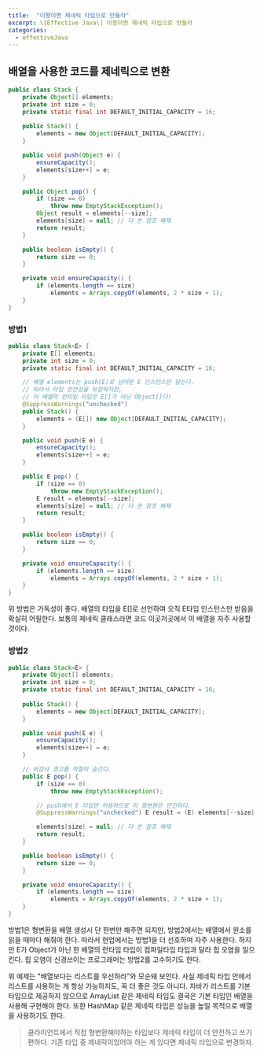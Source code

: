 ```yaml
---
title:  "이왕이면 제네릭 타입으로 만들라"
excerpt: \[Effective Java\] 이왕이면 제네릭 타입으로 만들라
categories:
  - effectiveJava
---
```


## 배열을 사용한 코드를 제네릭으로 변환

  
```java
public class Stack {
    private Object[] elements;
    private int size = 0;
    private static final int DEFAULT_INITIAL_CAPACITY = 16;
    
    public Stack() {
        elements = new Object[DEFAULT_INITIAL_CAPACITY];
    }

    public void push(Object e) {
        ensureCapacity();
        elements[size++] = e;
    }

    public Object pop() {
        if (size == 0)
            throw new EmptyStackException();
        Object result = elements[--size];
        elements[size] = null; // 다 쓴 참조 해제
        return result;
    }

    public boolean isEmpty() {
        return size == 0;
    }

    private void ensureCapacity() {
        if (elements.length == size)
            elements = Arrays.copyOf(elements, 2 * size + 1);
    }
}
```  

### 방법1
  
```java
public class Stack<E> {
    private E[] elements;
    private int size = 0;
    private static final int DEFAULT_INITIAL_CAPACITY = 16;

    // 배열 elements는 push(E)로 넘어온 E 인스턴스만 담는다.
    // 따라서 타입 안전성을 보장하지만,
    // 이 배열의 런타임 타입은 E[]가 아닌 Object[]다!
    @SuppressWarnings("unchecked")
    public Stack() {
        elements = (E[]) new Object[DEFAULT_INITIAL_CAPACITY];
    }

    public void push(E e) {
        ensureCapacity();
        elements[size++] = e;
    }

    public E pop() {
        if (size == 0)
            throw new EmptyStackException();
        E result = elements[--size];
        elements[size] = null; // 다 쓴 참조 해제
        return result;
    }

    public boolean isEmpty() {
        return size == 0;
    }

    private void ensureCapacity() {
        if (elements.length == size)
            elements = Arrays.copyOf(elements, 2 * size + 1);
    }
}
```  

위 방법은 가독성이 좋다. 배열의 타입을 E[]로 선언하여 오직 E타입 인스턴스만 받음을 확실히 어필한다. 보통의 제네릭 클래스라면 코드 이곳저곳에서 이 배열을 자주 사용할 것이다.

### 방법2
  
```java
public class Stack<E> {
    private Object[] elements;
    private int size = 0;
    private static final int DEFAULT_INITIAL_CAPACITY = 16;
    
    public Stack() {
        elements = new Object[DEFAULT_INITIAL_CAPACITY];
    }

    public void push(E e) {
        ensureCapacity();
        elements[size++] = e;
    }

    // 비검사 경고를 적절히 숨긴다.
    public E pop() {
        if (size == 0)
            throw new EmptyStackException();

        // push에서 E 타입만 허용하므로 이 형변환은 안전하다.
        @SuppressWarnings("unchecked") E result = (E) elements[--size];

        elements[size] = null; // 다 쓴 참조 해제
        return result;
    }

    public boolean isEmpty() {
        return size == 0;
    }

    private void ensureCapacity() {
        if (elements.length == size)
            elements = Arrays.copyOf(elements, 2 * size + 1);
    }
}
```  

방법1은 형변환을 배열 생성시 단 한번만 해주면 되지만, 방법2에서는 배열에서 원소를 읽을 때마다 해줘야 한다. 따라서 현업에서는 방법1을 더 선호하며 자주 사용한다. 하지만 E가 Object가 아닌 한 배열의 런타임 타입이 컴파일타임 타입과 달라 힙 오염을 일으킨다. 힙 오염이 신경쓰이는 프로그래머는 방법2를 고수하기도 한다.  

위 예제는 "배열보다는 리스트를 우선하라"와 모순돼 보인다. 사실 제네릭 타입 안에서 리스트를 사용하는 게 항상 가능하지도, 꼭 더 좋은 것도 아니다. 자바가 리스트를 기본 타입으로 제공하지 않으므로 ArrayList 같은 제네릭 타입도 결국은 기본 타입인 배열을 사용해 구현해야 한다. 또한 HashMap 같은 제네릭 타입은 성능을 높일 목적으로 배열을 사용하기도 한다.


> 클라이언트에서 직접 형변환해야하는 타입보다 제네릭 타입이 더 안전하고 쓰기 편하다. 기존 타입 중 제네릭이었어야 하는 게 있다면 제네릭 타입으로 변경하자.